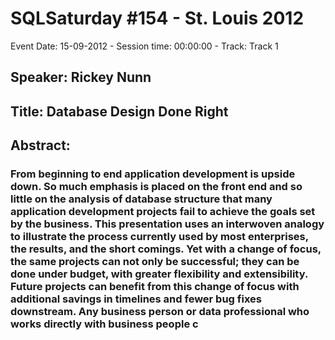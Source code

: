 # SQLSaturday #154 - St. Louis 2012
Event Date: 15-09-2012 - Session time: 00:00:00 - Track: Track 1
## Speaker: Rickey Nunn
## Title: Database Design Done Right
## Abstract:
### From beginning to end application development is upside down.  So much emphasis is placed on the front end and so little on the analysis of database structure that many application development projects fail to achieve the goals set by the business.  This presentation uses an interwoven analogy to illustrate the process currently used by most enterprises, the results, and the short comings.  Yet with a change of focus, the same projects can not only be successful; they can be done under budget, with greater flexibility and extensibility.  Future projects can benefit from this change of focus with additional savings in timelines and fewer bug fixes downstream.  Any business person or data professional who works directly with business people c
